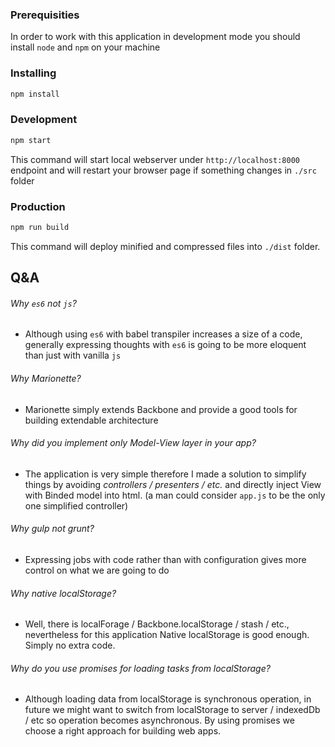 ### Prerequisities
In order to work with this application in development mode you should install `node` and `npm` on your machine

### Installing
```bash
npm install
```

### Development
```bash
npm start
```

This command will start local webserver under `http://localhost:8000` endpoint and will restart your browser page if something changes in `./src` folder

### Production
```bash
npm run build
```
This command will deploy minified and compressed files into `./dist` folder.

## Q&A
###### Why `es6` not `js`?
* Although using `es6` with babel transpiler increases a size of a code, generally expressing thoughts with `es6` is going to be more eloquent than just with vanilla `js`

###### Why Marionette?
* Marionette simply extends Backbone and provide a good tools for building extendable architecture

###### Why did you implement only Model-View layer in your app?
* The application is very simple therefore I made a solution to simplify things by avoiding *controllers / presenters / etc.* and directly inject View with Binded model into html. (a man could consider `app.js` to be the only one simplified controller)

###### Why gulp not grunt?
* Expressing jobs with code rather than with configuration gives more control on what we are going to do

###### Why native localStorage?
* Well, there is localForage / Backbone.localStorage / stash / etc., nevertheless for this application Native localStorage is good enough. Simply no extra code.

###### Why do you use promises for loading tasks from localStorage?
* Although loading data from localStorage is synchronous operation, in future we might want to switch from localStorage to server / indexedDb / etc so operation becomes asynchronous. By using promises we choose a right approach for building web apps.